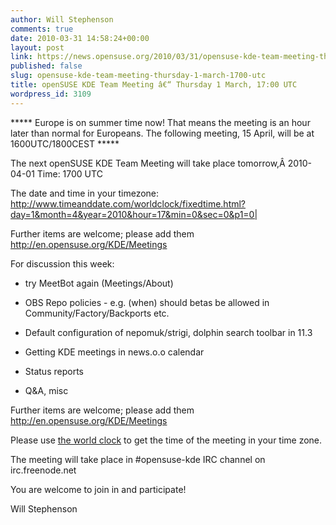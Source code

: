 ```yaml
---
author: Will Stephenson
comments: true
date: 2010-03-31 14:58:24+00:00
layout: post
link: https://news.opensuse.org/2010/03/31/opensuse-kde-team-meeting-thursday-1-march-1700-utc/
published: false
slug: opensuse-kde-team-meeting-thursday-1-march-1700-utc
title: openSUSE KDE Team Meeting â€“ Thursday 1 March, 17:00 UTC
wordpress_id: 3109
---
```


***** Europe is on summer time now!  That means the meeting is an hour later than normal for Europeans. The following meeting, 15 April, will be at 1600UTC/1800CEST *****

The next openSUSE KDE Team Meeting will take place tomorrow,Â 2010-04-01 Time: 1700 UTC

The date and time in your timezone: http://www.timeanddate.com/worldclock/fixedtime.html?day=1&month=4&year=2010&hour=17&min=0&sec=0&p1=0|

Further items are welcome; please add them http://en.opensuse.org/KDE/Meetings



For discussion this week:



	
  * try MeetBot again (Meetings/About)

	
  * OBS Repo policies - e.g. (when) should betas be allowed in Community/Factory/Backports etc.

	
  * Default configuration of nepomuk/strigi, dolphin search toolbar in 11.3

	
  * Getting KDE meetings in news.o.o calendar

	
  * Status reports

	
  * Q&A, misc


Further items are welcome; please add them http://en.opensuse.org/KDE/Meetings

Please use [the world clock](http://www.timeanddate.com/worldclock/fixedtime.html?day=1&month=4&year=2010&hour=17&min=0&sec=0&p1=0|) to get the time of the meeting in your time zone.

The meeting will take place in #opensuse-kde IRC channel on irc.freenode.net

You are welcome to join in and participate!

Will Stephenson
